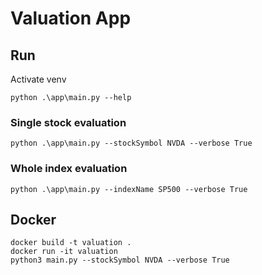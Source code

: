 # Valuation App
## Run
Activate venv  
```
python .\app\main.py --help
```
### Single stock evaluation
```
python .\app\main.py --stockSymbol NVDA --verbose True
```
### Whole index evaluation
```
python .\app\main.py --indexName SP500 --verbose True
```
## Docker
```
docker build -t valuation .
docker run -it valuation
python3 main.py --stockSymbol NVDA --verbose True
```
